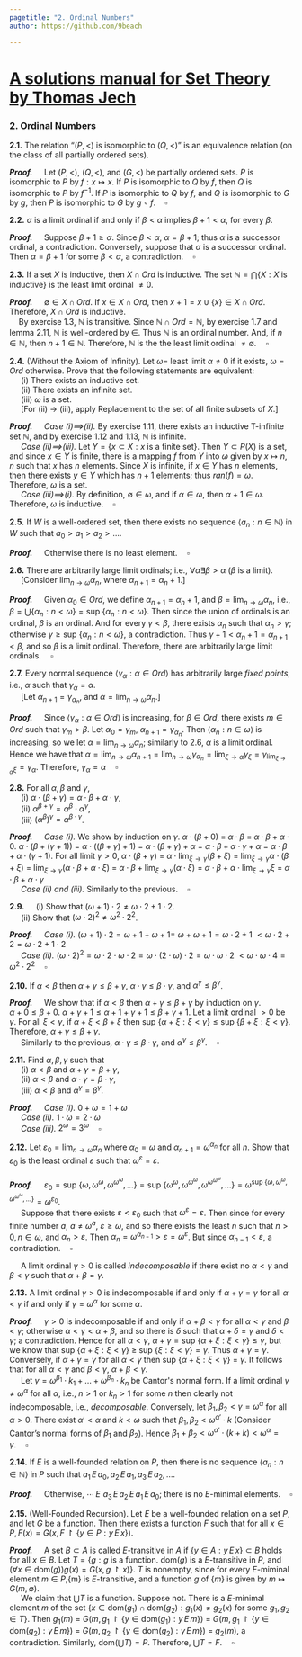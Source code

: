 ```yaml
---
pagetitle: "2. Ordinal Numbers"
author: https://github.com/9beach

---
```

# [A solutions manual for Set Theory by Thomas Jech](README.md)
### 2. Ordinal Numbers

**2.1.** The relation “$(P,<)$ is isomorphic to $(Q,<)$” is an equivalence
relation (on the class of all partially ordered sets).

**_Proof._**&nbsp;$\quad$Let $(P, <)$, $(Q, <)$, and $(G, <)$ be partially
ordered sets. $P$ is isomorphic to $P$ by $f:x\mapsto x$. If $P$ is
isomorphic to $Q$ by $f$, then $Q$ is isomorphic to $P$ by $f^{-1}$. If
$P$ is isomorphic to $Q$ by $f$, and $Q$ is isomorphic to $G$ by $g$,
then $P$ is isomorphic to $G$ by $g\circ f$.$\quad\square$

**2.2.** $\alpha$ is a limit ordinal if and only if $\beta <\alpha$ implies
$\beta+1<\alpha$, for every $\beta$.

**_Proof._**&nbsp;$\quad$Suppose $\beta+1\ge\alpha$. Since $\beta <\alpha$,
$\alpha =\beta + 1$; thus $\alpha$ is a successor ordinal, a contradiction.
Conversely, suppose that $\alpha$ is a successor ordinal. Then
$\alpha=\beta+1$ for some $\beta<\alpha$, a contradiction.$\quad\square$

**2.3.** If a set $X$ is inductive, then $X\cap Ord$ is inductive. The set
$\mathbb{N} =\bigcap\{X : X\text{ is inductive}\}$ is the least limit
ordinal $\neq 0$.

**_Proof._**&nbsp;$\quad$$\emptyset\in X\cap Ord$. If $x\in X\cap Ord$,
then $x + 1 = x\cup\{x\}\in X\cap Ord$. Therefore, $X\cap Ord$ is
inductive.\
$\quad$By exercise 1.3, $\mathbb{N}$ is transitive. Since $\mathbb{N}
\cap Ord=\mathbb{N}$, by exercise 1.7 and lemma 2.11, $\mathbb{N}$ is
well-ordered by $\in$. Thus $\mathbb{N}$ is an ordinal number. And,
if $n\in\mathbb{N}$, then $n + 1\in\mathbb{N}$. Therefore, $\mathbb{N}$
is the the least limit ordinal $\neq\emptyset$.$\quad\square$

**2.4.** (Without the Axiom of Infinity). Let $\omega =$ least limit $\alpha
\neq 0$ if it exists, $\omega = Ord$ otherwise. Prove that the following
statements are equivalent:\
&nbsp;$\quad$(i) There exists an inductive set.\
&nbsp;$\quad$(ii) There exists an infinite set.\
&nbsp;$\quad$(iii) $\omega$ is a set.\
&nbsp;$\quad$[For (ii) $\to$ (iii), apply Replacement to the set of all
finite subsets of $X$.]

**_Proof._**&nbsp;$\quad$_Case (i)$\implies$(ii)._ By exercise 1.11, there
exists an inductive T-infinite set $\mathbb{N}$, and by exercise 1.12 and
1.13, $\mathbb{N}$ is infinite.\
&nbsp;$\quad$_Case (ii)$\implies$(iii)._ Let $Y =\{x\subset X : x\text{ is a
finite set}\}$. Then $Y\subset P(X)$ is a set, and since $x\in Y$ is finite,
there is a mapping $f$ from $Y$ into $\omega$ given by $x\mapsto n$, $n$
such that $x$ has $n$ elements. Since $X$ is infinite, if $x\in Y$ has $n$
elements, then there exists $y\in Y$ which has $n+1$ elements; thus
$ran(f) =\omega$. Therefore, $\omega$ is a set.\
&nbsp;$\quad$_Case (iii)$\implies$(i)._ By definition, $\emptyset\in\omega$,
and if $\alpha\in\omega$, then $\alpha+1\in\omega$. Therefore, $\omega$ is
inductive.$\quad\square$

**2.5.** If $W$ is a well-ordered set, then there exists no sequence
$\langle a_n : n\in\mathbb{N}\rangle$ in $W$ such that
$a_0 >a_1 >a_2 >\ldots.$

**_Proof._**&nbsp;$\quad$Otherwise there is no least element.$\quad\square$

**2.6.** There are arbitrarily large limit ordinals; i.e., $\forall\alpha\exists
\beta >\alpha$ ($\beta$ is a limit).\
&nbsp;$\quad$[Consider $\lim_{n\to\omega}\alpha_n$, where $\alpha_{n+1} =
\alpha_n + 1$.]

**_Proof._**&nbsp;$\quad$Given $\alpha_0\in Ord$,
we define $\alpha_{n+1} =\alpha_n+1$, and $\beta=\lim_{n\to
\omega}\alpha_n$, i.e., $\beta=\bigcup\{\alpha_n:n<\omega\}=\text{sup }
\{\alpha_n:n<\omega\}$. Then since the union of ordinals is an ordinal,
$\beta$ is an ordinal. And for every $\gamma <\beta$, there exists
$\alpha_n$ such that $\alpha_n>\gamma$; otherwise $\gamma\ge\text{sup }
\{\alpha_n:n<\omega\}$, a contradiction.
Thus $\gamma+1<\alpha_n+1=\alpha_{n+1}<\beta$, and so
$\beta$ is a limit ordinal. Therefore, there are arbitrarily large limit ordinals.$\quad\square$

**2.7.** Every normal sequence $\langle\gamma_\alpha :\alpha\in Ord\rangle$
has arbitrarily large _fixed points_, i.e., $\alpha$ such that $\gamma_\alpha
=\alpha$.\
&nbsp;$\quad$[Let $\alpha_{n+1}=\gamma_{\alpha_n}$, and $\alpha=\lim_{n\to
\omega}\alpha_n$.]

**_Proof._**&nbsp;$\quad$Since $\langle\gamma_\alpha :\alpha\in Ord\rangle$
is increasing, for $\beta\in Ord$, there exists $m\in Ord$ such that
$\gamma_m>\beta$.
Let $\alpha_0=\gamma_m$, $\alpha_{n+1}=\gamma_{\alpha_n}$. Then
$\langle\alpha_n:n\in\omega\rangle$ is increasing, so we let
$\alpha=\lim_{n\to\omega}\alpha_n$;
similarly to 2.6, $\alpha$ is a limit ordinal. Hence we have that
$\alpha=\lim_{n\to\omega}\alpha_{n+1}=
\lim_{n\to\omega}\gamma_{\alpha_{n}}=\lim_{\xi\to\alpha}\gamma_\xi=
\gamma_{\lim_{\xi\to\alpha}\xi}=\gamma_\alpha$. Therefore,
$\gamma_\alpha =\alpha$$\quad\square$

**2.8.** For all $\alpha,\beta$ and $\gamma$,\
&nbsp;$\quad$(i) $\alpha\cdot(\beta+\gamma)=\alpha\cdot\beta+
\alpha\cdot\gamma$,\
&nbsp;$\quad$(ii) $\alpha^{\beta+\gamma}=\alpha^{\beta}\cdot\alpha^{\gamma}$,\
&nbsp;$\quad$(iii) $(\alpha^{\beta})^{\gamma} =\alpha^{\beta\cdot\gamma}$.

**_Proof._**&nbsp;$\quad$_Case (i)._ We show by induction on $\gamma$.
$\alpha\cdot(\beta+0)$ $=$ $\alpha\cdot\beta$ $=$ $\alpha\cdot\beta +
\alpha\cdot 0$.
$\alpha\cdot(\beta+(\gamma+1))$ $=$ $\alpha\cdot((\beta+\gamma)+1)$ $=$
$\alpha\cdot(\beta+\gamma)+\alpha$ $=$ $\alpha\cdot\beta+
\alpha\cdot\gamma +\alpha$ $=$ $\alpha\cdot\beta+\alpha\cdot(\gamma+1)$.
For all limit $\gamma > 0$, $\alpha\cdot(\beta+\gamma)$ $=$
$\alpha\cdot\lim_{\xi\to\gamma}(\beta+\xi)$ $=$
$\lim_{\xi\to\gamma}\alpha\cdot(\beta+\xi)$ $=$
$\lim_{\xi\to\gamma}(\alpha\cdot\beta+\alpha\cdot\xi)$ $=$
$\alpha\cdot\beta+\lim_{\xi\to\gamma}(\alpha\cdot\xi)$
$=$ $\alpha\cdot\beta+\alpha\cdot\lim_{\xi\to\gamma}\xi$ $=$
$\alpha\cdot\beta+\alpha\cdot\gamma$\
&nbsp;$\quad$_Case (ii) and (iii)._ Similarly to the previous.$\quad\square$

**2.9.**&nbsp;$\quad$(i) Show that $(\omega+1)\cdot 2\neq\omega\cdot 2+1\cdot
2$.\
&nbsp;$\quad$(ii) Show that $(\omega\cdot 2)^2\neq\omega^2\cdot 2^2$.

**_Proof._**&nbsp;$\quad$_Case (i)._ $(\omega+1)\cdot 2=\omega+1+\omega
+1=$ $\omega+\omega+1=\omega\cdot 2 + 1$ $<\omega\cdot 2 + 2 =\omega\cdot 2
+1\cdot 2$\
&nbsp;$\quad$_Case (ii)._ $(\omega\cdot 2)^2=\omega\cdot 2\cdot\omega\cdot
2=\omega\cdot (2\cdot\omega)\cdot 2=\omega\cdot\omega\cdot 2$
$<\omega\cdot\omega\cdot 4=\omega^2\cdot 2^2$$\quad\square$

**2.10.** If $\alpha<\beta$ then $\alpha+\gamma\le\beta+\gamma$, $\alpha
\cdot\gamma\le\beta\cdot\gamma$, and $\alpha^{\gamma}\le\beta^{\gamma}$.

**_Proof._**&nbsp;$\quad$We show that if $\alpha<\beta$ then
$\alpha+\gamma\le\beta+\gamma$ by induction on $\gamma$.\
$\alpha+0\le\beta+0$. $\alpha+\gamma+1\le\alpha+1+\gamma+1
\le\beta+\gamma+1$. Let a limit ordinal $> 0$ be $\gamma$.
For all $\xi<\gamma$, if $\alpha +\xi <\beta +\xi$ then
$\text{sup }\{\alpha +\xi :\xi<\gamma\}\le\text{sup }\{\beta +
\xi :\xi<\gamma\}$. Therefore, $\alpha+\gamma\le\beta+\gamma$.\
&nbsp;$\quad$Similarly to the previous, $\alpha
\cdot\gamma\le\beta\cdot\gamma$, and $\alpha^{\gamma}\le
\beta^{\gamma}$.$\quad\square$

**2.11.** Find $\alpha,\beta,\gamma$ such that\
&nbsp;$\quad$(i) $\alpha <\beta$ and $\alpha +\gamma =\beta +\gamma$,\
&nbsp;$\quad$(ii) $\alpha <\beta$ and $\alpha\cdot\gamma=\beta\cdot\gamma$,\
&nbsp;$\quad$(iii) $\alpha <\beta$ and $\alpha^{\gamma}=\beta^{\gamma}$.

**_Proof._**&nbsp;$\quad$_Case (i)._ $0+\omega=1+\omega$\
&nbsp;$\quad$_Case (ii)._ $1\cdot\omega=2\cdot\omega$\
&nbsp;$\quad$_Case (iii)._ $2^{\omega}=3^{\omega}$$\quad\square$

**2.12.** Let $\varepsilon_0 =\lim_{n\to\omega}\alpha_n$ where $\alpha_0 =
\omega$ and $\alpha_{n+1} =\omega^{\alpha_n}$ for all $n$. Show that
$\varepsilon_0$ is the least ordinal $\varepsilon$ such that
$\omega^{\varepsilon}=\varepsilon$.

**_Proof._**&nbsp;$\quad$$\varepsilon_0=\text{sup }\{\omega,\omega^\omega,
\omega^{\omega^\omega},\ldots\}=\text{sup }\{\omega^\omega,
\omega^{\omega^\omega},\omega^{\omega^{\omega^\omega}},\ldots\}=
\omega^{\text{sup }\{\omega,\omega^\omega,
\omega^{\omega^\omega},\ldots\}}=\omega^{\varepsilon_0}$.\
&nbsp;$\quad$Suppose that there exists $\varepsilon <\varepsilon_0$
such that $\omega^{\varepsilon}=\varepsilon$. Then since for every finite
number $a$, $a\neq\omega^a$, $\varepsilon\ge\omega$, and so there
exists the least $n$ such that $n>0, n\in\omega$, and $\alpha_n >
\varepsilon$. Then
$\alpha_n=\omega^{\alpha_{n-1}}>\varepsilon=\omega^\varepsilon$. But
since $\alpha_{n-1}<\varepsilon$, a contradiction.$\quad\square$

&nbsp;$\quad$A limit ordinal $\gamma > 0$ is called _indecomposable_ if
there exist no $\alpha <\gamma$ and $\beta <\gamma$ such that
$\alpha+\beta=\gamma$.

**2.13.** A limit ordinal $\gamma > 0$ is indecomposable if and only if
$\alpha+\gamma =\gamma$ for all $\alpha <\gamma$ if and only if
$\gamma=\omega^{\alpha}$ for some $\alpha$.

**_Proof._**&nbsp;$\quad$$\gamma > 0$ is indecomposable
if and only if $\alpha+\beta<\gamma$ for all
$\alpha <\gamma$ and $\beta <\gamma$; otherwise
$\alpha<\gamma<\alpha+\beta$, and so there is $\delta$ such that
$\alpha+\delta=\gamma$ and $\delta<\gamma$; a contradiction. Hence
for all $\alpha <\gamma$, $\alpha+\gamma=\text{sup }\{\alpha+\xi :\xi <
\gamma\}\le\gamma$, but we know that $\text{sup }\{\alpha+\xi :\xi <
\gamma\}$ $\ge$ $\text{sup }\{\xi :\xi <\gamma\}=\gamma$. Thus $\alpha
+\gamma=\gamma$. Conversely, if
$\alpha +\gamma =\gamma$ for all $\alpha <\gamma$ then
$\text{sup }\{\alpha+\xi :\xi <\gamma\}$ $=$ $\gamma$. It follows that
for all $\alpha <\gamma$ and $\beta <\gamma$, $\alpha+\beta<\gamma$.\
&nbsp;$\quad$Let $\gamma=\omega^{\beta_1}\cdot k_1
+\ldots+\omega^{\beta_n}\cdot k_n$ be Cantor's normal form.
If a limit ordinal $\gamma\ne\omega^\alpha$ for
all $\alpha$, i.e., $n>1$ or $k_n>1$ for some $n$ then clearly not
indecomposable, i.e., _decomposable_.
Conversely, let $\beta_1,\beta_2<\gamma=\omega^\alpha$ for all $\alpha>0$.
There exist $\alpha'<\alpha$ and $k<\omega$ such
that $\beta_1,\beta_2<\omega^{\alpha'}\cdot k$ (Consider Cantor’s
normal forms of $\beta_1$ and $\beta_2$). Hence $\beta_1 +\beta_2 <
\omega^{\alpha'}\cdot (k+k) <\omega^\alpha=\gamma$.$\quad\square$

**2.14.** If $E$ is a well-founded relation on $P$, then there is no sequence
$\langle a_n : n\in\mathbb{N}\rangle$ in $P$ such that $a_1\,E\,a_0,
\,a_2\,E\,a_1,\,a_3\,E\,a_2,\,\ldots$.

**_Proof._**&nbsp;$\quad$Otherwise, $\cdots\,E\,\,a_3\,E\,a_2\,E\,a_1\,E\,
a_0$; there is no $E$-minimal elements.$\quad\square$

**2.15.** (Well-Founded Recursion). Let $E$ be a well-founded relation on
a set $P$, and let $G$ be a function. Then there exists a function $F$ such
that for all $x\in P, F(x)=G(x,F\upharpoonright\{y\in P:y\,E\,x\})$.

**_Proof._**&nbsp;$\quad$A set $B\subset A$ is called $E$-transitive in $A$
if $\{y\in A:y\,E\,x\}\subset B$ holds for all $x\in B$. Let $T =\{g : g$
is a function. $\text{dom}(g)$ is a $E$-transitive in $P$, and
$(\forall x\in\text{dom}(g))g(x) = G(x, g\upharpoonright x)\}$.
$T$ is nonempty, since for every $E$-miminal element $m\in P$,\{m\} is
$E$-transitive, and a function $g$ of $\{m\}$ is given by $m\mapsto G(m,
\emptyset)$.\
&nbsp;$\quad$We claim that $\bigcup T$ is a function. Suppose not.
There is a $E$-minimal element $m$ of the set
$\{x\in\text{dom}(g_1)\cap\text{dom}(g_2) : g_1(x)\neq g_2(x)$
for some $g_1, g_2\in T\}$.
Then $g_1(m)$ $=$ $G(m, g_1\upharpoonright\{y\in\text{dom}(g_1): y\,E\,m\})$
$=$ $G(m, g_1\upharpoonright\{y\in\text{dom}(g_2): y\,E\,m\})$ $=$
$G(m, g_2\upharpoonright\{y\in\text{dom}(g_2): y\,E\,m\})$ $=$
$g_2(m)$,
a contradiction. Similarly, dom($\bigcup T)=P$. Therefore,
$\bigcup T=F$.$\quad\square$
